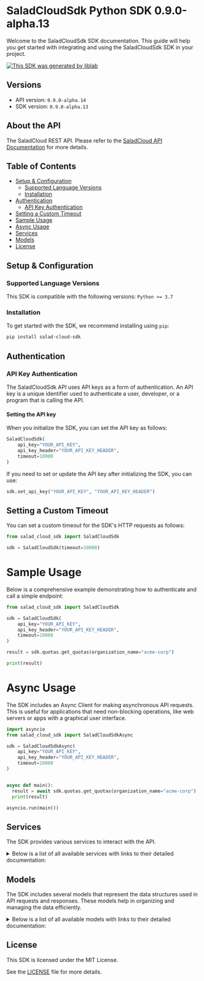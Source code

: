 # SaladCloudSdk Python SDK 0.9.0-alpha.13

Welcome to the SaladCloudSdk SDK documentation. This guide will help you get started with integrating and using the SaladCloudSdk SDK in your project.

[![This SDK was generated by liblab](https://public-liblab-readme-assets.s3.us-east-1.amazonaws.com/built-by-liblab-icon.svg)](https://liblab.com/?utm_source=readme)

## Versions

- API version: `0.9.0-alpha.14`
- SDK version: `0.9.0-alpha.13`

## About the API

The SaladCloud REST API. Please refer to the [SaladCloud API Documentation](https://docs.salad.com/api-reference) for more details.

## Table of Contents

- [Setup & Configuration](#setup--configuration)
  - [Supported Language Versions](#supported-language-versions)
  - [Installation](#installation)
- [Authentication](#authentication)
  - [API Key Authentication](#api-key-authentication)
- [Setting a Custom Timeout](#setting-a-custom-timeout)
- [Sample Usage](#sample-usage)
- [Async Usage](#async-usage)
- [Services](#services)
- [Models](#models)
- [License](#license)

## Setup & Configuration

### Supported Language Versions

This SDK is compatible with the following versions: `Python >= 3.7`

### Installation

To get started with the SDK, we recommend installing using `pip`:

```bash
pip install salad-cloud-sdk
```

## Authentication

### API Key Authentication

The SaladCloudSdk API uses API keys as a form of authentication. An API key is a unique identifier used to authenticate a user, developer, or a program that is calling the API.

#### Setting the API key

When you initialize the SDK, you can set the API key as follows:

```py
SaladCloudSdk(
    api_key="YOUR_API_KEY",
    api_key_header="YOUR_API_KEY_HEADER",
    timeout=10000
)
```

If you need to set or update the API key after initializing the SDK, you can use:

```py
sdk.set_api_key("YOUR_API_KEY", "YOUR_API_KEY_HEADER")
```

## Setting a Custom Timeout

You can set a custom timeout for the SDK's HTTP requests as follows:

```py
from salad_cloud_sdk import SaladCloudSdk

sdk = SaladCloudSdk(timeout=10000)
```

# Sample Usage

Below is a comprehensive example demonstrating how to authenticate and call a simple endpoint:

```py
from salad_cloud_sdk import SaladCloudSdk

sdk = SaladCloudSdk(
    api_key="YOUR_API_KEY",
    api_key_header="YOUR_API_KEY_HEADER",
    timeout=10000
)

result = sdk.quotas.get_quotas(organization_name="acme-corp")

print(result)

```

# Async Usage

The SDK includes an Async Client for making asynchronous API requests. This is useful for applications that need non-blocking operations, like web servers or apps with a graphical user interface.

```py
import asyncio
from salad_cloud_sdk import SaladCloudSdkAsync

sdk = SaladCloudSdkAsync(
    api_key="YOUR_API_KEY",
    api_key_header="YOUR_API_KEY_HEADER",
    timeout=10000
)


async def main():
  result = await sdk.quotas.get_quotas(organization_name="acme-corp")
  print(result)

asyncio.run(main())
```

## Services

The SDK provides various services to interact with the API.

<details> 
<summary>Below is a list of all available services with links to their detailed documentation:</summary>

| Name                                                                             |
| :------------------------------------------------------------------------------- |
| [ContainerGroupsService](documentation/services/ContainerGroupsService.md)       |
| [WorkloadErrorsService](documentation/services/WorkloadErrorsService.md)         |
| [SystemLogsService](documentation/services/SystemLogsService.md)                 |
| [QueuesService](documentation/services/QueuesService.md)                         |
| [QuotasService](documentation/services/QuotasService.md)                         |
| [InferenceEndpointsService](documentation/services/InferenceEndpointsService.md) |
| [OrganizationDataService](documentation/services/OrganizationDataService.md)     |
| [WebhookSecretKeyService](documentation/services/WebhookSecretKeyService.md)     |
| [LogsService](documentation/services/LogsService.md)                             |

</details>

## Models

The SDK includes several models that represent the data structures used in API requests and responses. These models help in organizing and managing the data efficiently.

<details> 
<summary>Below is a list of all available models with links to their detailed documentation:</summary>

| Name                                                                                                         | Description                                                                                                                                                                                                                                                                                                                                                           |
| :----------------------------------------------------------------------------------------------------------- | :-------------------------------------------------------------------------------------------------------------------------------------------------------------------------------------------------------------------------------------------------------------------------------------------------------------------------------------------------------------------- |
| [ContainerGroupCollection](documentation/models/ContainerGroupCollection.md)                                 | A paginated collection of container groups that provides a structured way to access multiple container group resources in a single response.                                                                                                                                                                                                                          |
| [ContainerGroupCreationRequest](documentation/models/ContainerGroupCreationRequest.md)                       | Represents a request to create a container group, which manages a collection of container instances with shared configuration and scaling policies                                                                                                                                                                                                                    |
| [ContainerGroup](documentation/models/ContainerGroup.md)                                                     | A container group definition that represents a scalable set of identical containers running as a distributed service                                                                                                                                                                                                                                                  |
| [ContainerGroupPatch](documentation/models/ContainerGroupPatch.md)                                           | Represents a request to update a container group                                                                                                                                                                                                                                                                                                                      |
| [ContainerGroupInstanceCollection](documentation/models/ContainerGroupInstanceCollection.md)                 | A collection of container group instances returned as part of a paginated response or batch operation result.                                                                                                                                                                                                                                                         |
| [ContainerGroupInstance](documentation/models/ContainerGroupInstance.md)                                     | A Container Group Instance represents a running instance of a container group on a specific machine. It provides information about the execution state, readiness, and version of the deployed container group.                                                                                                                                                       |
| [ContainerGroupInstancePatch](documentation/models/ContainerGroupInstancePatch.md)                           | Represents a request to update a container group instance                                                                                                                                                                                                                                                                                                             |
| [WorkloadErrorList](documentation/models/WorkloadErrorList.md)                                               | Represents a list of workload errors                                                                                                                                                                                                                                                                                                                                  |
| [SystemLogList](documentation/models/SystemLogList.md)                                                       | Represents a list of system logs                                                                                                                                                                                                                                                                                                                                      |
| [QueueCollection](documentation/models/QueueCollection.md)                                                   | Represents a Queue Collection                                                                                                                                                                                                                                                                                                                                         |
| [QueuePrototype](documentation/models/QueuePrototype.md)                                                     | Represents a request to create a new queue.                                                                                                                                                                                                                                                                                                                           |
| [Queue](documentation/models/Queue.md)                                                                       | Represents a queue.                                                                                                                                                                                                                                                                                                                                                   |
| [QueuePatch](documentation/models/QueuePatch.md)                                                             | Represents a request to update an existing queue.                                                                                                                                                                                                                                                                                                                     |
| [QueueJobCollection](documentation/models/QueueJobCollection.md)                                             | Represents a Queue Job Collection                                                                                                                                                                                                                                                                                                                                     |
| [QueueJobPrototype](documentation/models/QueueJobPrototype.md)                                               | Represents a request to create a queue job                                                                                                                                                                                                                                                                                                                            |
| [QueueJob](documentation/models/QueueJob.md)                                                                 | Represents a queue job                                                                                                                                                                                                                                                                                                                                                |
| [Quotas](documentation/models/Quotas.md)                                                                     | Represents the organization quotas                                                                                                                                                                                                                                                                                                                                    |
| [InferenceEndpointCollection](documentation/models/InferenceEndpointCollection.md)                           | Represents a page from the collection of inference endpoints.                                                                                                                                                                                                                                                                                                         |
| [InferenceEndpoint](documentation/models/InferenceEndpoint.md)                                               | Represents an inference endpoint                                                                                                                                                                                                                                                                                                                                      |
| [InferenceEndpointJobCollection](documentation/models/InferenceEndpointJobCollection.md)                     | Represents a collection of inference endpoint jobs                                                                                                                                                                                                                                                                                                                    |
| [InferenceEndpointJobPrototype](documentation/models/InferenceEndpointJobPrototype.md)                       | Represents a request to create a inference endpoint job                                                                                                                                                                                                                                                                                                               |
| [InferenceEndpointJob](documentation/models/InferenceEndpointJob.md)                                         | Represents a inference endpoint job                                                                                                                                                                                                                                                                                                                                   |
| [GpuClassesList](documentation/models/GpuClassesList.md)                                                     | Represents a list of GPU classes                                                                                                                                                                                                                                                                                                                                      |
| [WebhookSecretKey](documentation/models/WebhookSecretKey.md)                                                 | Represents a webhook secret key                                                                                                                                                                                                                                                                                                                                       |
| [LogEntryQuery](documentation/models/LogEntryQuery.md)                                                       | Represents a query for logs                                                                                                                                                                                                                                                                                                                                           |
| [LogEntryCollection](documentation/models/LogEntryCollection.md)                                             | Represents a page of organization logs                                                                                                                                                                                                                                                                                                                                |
| [Container](documentation/models/Container.md)                                                               | Represents a container with its configuration and resource requirements.                                                                                                                                                                                                                                                                                              |
| [CountryCode](documentation/models/CountryCode.md)                                                           | ISO 3166-1 alpha-2 country codes                                                                                                                                                                                                                                                                                                                                      |
| [ContainerGroupState](documentation/models/ContainerGroupState.md)                                           | Represents the operational state of a container group during its lifecycle, including timing information, status, and instance distribution metrics. This state captures the current execution status, start and finish times, and provides visibility into the operational health across instances.                                                                  |
| [ContainerGroupLivenessProbe](documentation/models/ContainerGroupLivenessProbe.md)                           | Defines a liveness probe for container groups that determines when to restart a container if it becomes unhealthy                                                                                                                                                                                                                                                     |
| [ContainerGroupNetworkingConfiguration](documentation/models/ContainerGroupNetworkingConfiguration.md)       | Network configuration for container groups that defines connectivity, routing, and access control settings                                                                                                                                                                                                                                                            |
| [ContainerGroupPriority](documentation/models/ContainerGroupPriority.md)                                     | Specifies the priority level for container group execution, which determines resource allocation and scheduling precedence.                                                                                                                                                                                                                                           |
| [QueueBasedAutoscalerConfiguration](documentation/models/QueueBasedAutoscalerConfiguration.md)               | Defines configuration for automatically scaling container instances based on queue length. The autoscaler monitors a queue and adjusts the number of running replicas to maintain the desired queue length.                                                                                                                                                           |
| [ContainerGroupQueueConnection](documentation/models/ContainerGroupQueueConnection.md)                       | Configuration for connecting a container group to a message queue system, enabling asynchronous communication between services.                                                                                                                                                                                                                                       |
| [ContainerGroupReadinessProbe](documentation/models/ContainerGroupReadinessProbe.md)                         | Defines how to check if a container is ready to serve traffic. The readiness probe determines whether the container's application is ready to accept traffic. If the readiness probe fails, the container is considered not ready and traffic will not be sent to it.                                                                                                 |
| [ContainerRestartPolicy](documentation/models/ContainerRestartPolicy.md)                                     | Specifies the policy for restarting containers when they exit or fail.                                                                                                                                                                                                                                                                                                |
| [ContainerGroupStartupProbe](documentation/models/ContainerGroupStartupProbe.md)                             | Defines a probe that checks if a container application has started successfully. Startup probes help prevent applications from being prematurely marked as unhealthy during initialization. The probe can use HTTP requests, TCP connections, gRPC calls, or shell commands to determine startup status.                                                              |
| [ContainerLogging](documentation/models/ContainerLogging.md)                                                 | Configuration options for directing container logs to a logging provider. This schema enables you to specify a single logging destination for container output, supporting monitoring, debugging, and analytics use cases. Each provider has its own configuration parameters defined in the referenced schemas. Only one logging provider can be selected at a time. |
| [ContainerResourceRequirements](documentation/models/ContainerResourceRequirements.md)                       | Specifies the resource requirements for a container.                                                                                                                                                                                                                                                                                                                  |
| [AxiomLoggingConfiguration](documentation/models/AxiomLoggingConfiguration.md)                               | Configuration settings for integrating container logs with the Axiom logging service. When specified, container logs will be forwarded to the Axiom instance defined by these parameters.                                                                                                                                                                             |
| [DatadogLoggingConfiguration](documentation/models/DatadogLoggingConfiguration.md)                           | Configuration for forwarding container logs to Datadog monitoring service.                                                                                                                                                                                                                                                                                            |
| [ContainerLoggingConfigurationHttp_1](documentation/models/ContainerLoggingConfigurationHttp1.md)            | Configuration for sending container logs to an HTTP endpoint. Defines how logs are formatted, compressed, and transmitted.                                                                                                                                                                                                                                            |
| [NewRelicLoggingConfiguration](documentation/models/NewRelicLoggingConfiguration.md)                         | Configuration for sending container logs to New Relic's log management platform.                                                                                                                                                                                                                                                                                      |
| [ContainerLoggingSplunkConfiguration](documentation/models/ContainerLoggingSplunkConfiguration.md)           | Configuration settings for forwarding container logs to a Splunk instance.                                                                                                                                                                                                                                                                                            |
| [TcpLoggingConfiguration](documentation/models/TcpLoggingConfiguration.md)                                   | Configuration for forwarding container logs to a remote TCP endpoint                                                                                                                                                                                                                                                                                                  |
| [DatadogTagForContainerLogging](documentation/models/DatadogTagForContainerLogging.md)                       | Represents a Datadog tag used for container logging metadata.                                                                                                                                                                                                                                                                                                         |
| [ContainerLoggingHttpFormat](documentation/models/ContainerLoggingHttpFormat.md)                             | The format in which logs will be delivered                                                                                                                                                                                                                                                                                                                            |
| [ContainerLoggingHttpHeader](documentation/models/ContainerLoggingHttpHeader.md)                             | Represents an HTTP header used for container logging configuration.                                                                                                                                                                                                                                                                                                   |
| [ContainerLoggingHttpCompression](documentation/models/ContainerLoggingHttpCompression.md)                   | The compression algorithm to apply to logs before transmission                                                                                                                                                                                                                                                                                                        |
| [ContainerGroupInstanceStatusCount](documentation/models/ContainerGroupInstanceStatusCount.md)               | A summary of container group instances categorized by their current lifecycle status                                                                                                                                                                                                                                                                                  |
| [ContainerGroupStatus](documentation/models/ContainerGroupStatus.md)                                         | Represents the current operational state of a container group within the Salad platform.                                                                                                                                                                                                                                                                              |
| [ContainerGroupProbeExec](documentation/models/ContainerGroupProbeExec.md)                                   | Defines the exec action for a probe in a container group. This is used to execute a command inside a container for health checks.                                                                                                                                                                                                                                     |
| [ContainerGroupGRpcProbe](documentation/models/ContainerGroupGRpcProbe.md)                                   | Configuration for gRPC-based health probes in container groups, used to determine container health status.                                                                                                                                                                                                                                                            |
| [ContainerGroupHttpProbeConfiguration](documentation/models/ContainerGroupHttpProbeConfiguration.md)         | Defines HTTP probe configuration for container health checks within a container group.                                                                                                                                                                                                                                                                                |
| [ContainerGroupTcpProbe](documentation/models/ContainerGroupTcpProbe.md)                                     | Configuration for a TCP probe used to check container health via network connectivity.                                                                                                                                                                                                                                                                                |
| [ContainerGroupProbeHttpHeader](documentation/models/ContainerGroupProbeHttpHeader.md)                       |                                                                                                                                                                                                                                                                                                                                                                       |
| [HttpScheme](documentation/models/HttpScheme.md)                                                             | The protocol scheme used for HTTP probe requests in container health checks.                                                                                                                                                                                                                                                                                          |
| [TheContainerGroupNetworkingLoadBalancer](documentation/models/TheContainerGroupNetworkingLoadBalancer.md)   | The container group networking load balancer.                                                                                                                                                                                                                                                                                                                         |
| [ContainerNetworkingProtocol](documentation/models/ContainerNetworkingProtocol.md)                           | Defines the communication protocol used for network traffic between containers or external systems. Currently supports HTTP protocol for web-based communication.                                                                                                                                                                                                     |
| [ContainerConfiguration](documentation/models/ContainerConfiguration.md)                                     | Configuration for creating a container within a container group. Defines the container image, resource requirements, environment variables, and other settings needed to deploy and run the container.                                                                                                                                                                |
| [CreateContainerGroupNetworking](documentation/models/CreateContainerGroupNetworking.md)                     | Network configuration for container groups specifying connectivity parameters, including authentication, protocol, and timeout settings                                                                                                                                                                                                                               |
| [ContainerConfigurationLogging](documentation/models/ContainerConfigurationLogging.md)                       | Configuration options for directing container logs to a logging provider. This schema enables you to specify a single logging destination for container output, supporting monitoring, debugging, and analytics use cases. Each provider has its own configuration parameters defined in the referenced schemas. Only one logging provider can be selected at a time. |
| [ContainerRegistryAuthentication](documentation/models/ContainerRegistryAuthentication.md)                   | Authentication configuration for various container registry types, including AWS ECR, Docker Hub, GCP GAR, GCP GCR, and basic authentication.                                                                                                                                                                                                                         |
| [CreateContainerResourceRequirements](documentation/models/CreateContainerResourceRequirements.md)           | Specifies the resource requirements for creating a container.                                                                                                                                                                                                                                                                                                         |
| [ContainerLoggingConfigurationHttp_2](documentation/models/ContainerLoggingConfigurationHttp2.md)            | Configuration for sending container logs to an HTTP endpoint. Defines how logs are formatted, compressed, and transmitted.                                                                                                                                                                                                                                            |
| [ContainerRegistryAuthenticationAwsEcr](documentation/models/ContainerRegistryAuthenticationAwsEcr.md)       | Authentication details for AWS Elastic Container Registry (ECR)                                                                                                                                                                                                                                                                                                       |
| [ContainerRegistryAuthenticationBasic](documentation/models/ContainerRegistryAuthenticationBasic.md)         | Basic username and password authentication for generic container registries                                                                                                                                                                                                                                                                                           |
| [ContainerRegistryAuthenticationDockerHub](documentation/models/ContainerRegistryAuthenticationDockerHub.md) | Authentication details for Docker Hub registry                                                                                                                                                                                                                                                                                                                        |
| [ContainerRegistryAuthenticationGcpGar](documentation/models/ContainerRegistryAuthenticationGcpGar.md)       | Authentication details for Google Artifact Registry (GAR)                                                                                                                                                                                                                                                                                                             |
| [ContainerRegistryAuthenticationGcpGcr](documentation/models/ContainerRegistryAuthenticationGcpGcr.md)       | Authentication details for Google Container Registry (GCR)                                                                                                                                                                                                                                                                                                            |
| [UpdateContainer](documentation/models/UpdateContainer.md)                                                   | Represents an update container object                                                                                                                                                                                                                                                                                                                                 |
| [UpdateContainerGroupNetworking](documentation/models/UpdateContainerGroupNetworking.md)                     | Represents update container group networking parameters                                                                                                                                                                                                                                                                                                               |
| [UpdateContainerLogging](documentation/models/UpdateContainerLogging.md)                                     | Configuration options for directing container logs to a logging provider. This schema enables you to specify a single logging destination for container output, supporting monitoring, debugging, and analytics use cases. Each provider has its own configuration parameters defined in the referenced schemas. Only one logging provider can be selected at a time. |
| [ContainerResourceUpdateSchema](documentation/models/ContainerResourceUpdateSchema.md)                       | Defines the resource specifications that can be modified for a container group, including CPU, memory, GPU classes, and storage allocations.                                                                                                                                                                                                                          |
| [TheContainerGroupInstanceState](documentation/models/TheContainerGroupInstanceState.md)                     | The state of the container group instance                                                                                                                                                                                                                                                                                                                             |
| [WorkloadError](documentation/models/WorkloadError.md)                                                       | Represents a workload error                                                                                                                                                                                                                                                                                                                                           |
| [SystemLog](documentation/models/SystemLog.md)                                                               | Represents a system log                                                                                                                                                                                                                                                                                                                                               |
| [QueueJobEvent](documentation/models/QueueJobEvent.md)                                                       | Represents an event for queue job                                                                                                                                                                                                                                                                                                                                     |
| [ContainerGroupsQuotas](documentation/models/ContainerGroupsQuotas.md)                                       | Represents the organization quotas for container groups                                                                                                                                                                                                                                                                                                               |
| [Status](documentation/models/Status.md)                                                                     | The current status.                                                                                                                                                                                                                                                                                                                                                   |
| [InferenceEndpointJobEvent](documentation/models/InferenceEndpointJobEvent.md)                               | Represents an event for inference endpoint job                                                                                                                                                                                                                                                                                                                        |
| [InferenceEndpointJobEventAction](documentation/models/InferenceEndpointJobEventAction.md)                   | The action that was taken on the inference endpoint job.                                                                                                                                                                                                                                                                                                              |
| [GpuClass](documentation/models/GpuClass.md)                                                                 | Represents a GPU Class                                                                                                                                                                                                                                                                                                                                                |
| [GpuClassPrice](documentation/models/GpuClassPrice.md)                                                       | Represents the price of a GPU class for a given container group priority                                                                                                                                                                                                                                                                                              |
| [LogEntryQuerySortOrder](documentation/models/LogEntryQuerySortOrder.md)                                     | The sort order of the log entries. `asc` will sort the log entries in chronological order. `desc` will sort the log entries in reverse chronological order.                                                                                                                                                                                                           |
| [LogEntry](documentation/models/LogEntry.md)                                                                 |                                                                                                                                                                                                                                                                                                                                                                       |
| [LogEntryResource](documentation/models/LogEntryResource.md)                                                 | The resource associated with the log entry                                                                                                                                                                                                                                                                                                                            |
| [LogEntrySeverity](documentation/models/LogEntrySeverity.md)                                                 | The severity level of the log entry                                                                                                                                                                                                                                                                                                                                   |
| [ProblemDetails](documentation/models/ProblemDetails.md)                                                     | Represents an API error                                                                                                                                                                                                                                                                                                                                               |

</details>

## License

This SDK is licensed under the MIT License.

See the [LICENSE](LICENSE) file for more details.
